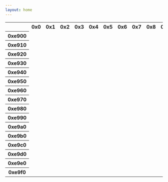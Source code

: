 ```yaml
---
layout: home
---
```


<div class="container">
  <div class="row">

<table>
  <tr>
    <th>&nbsp;</th>
    <th>0x0</th>
    <th>0x1</th>
    <th>0x2</th>
    <th>0x3</th>
    <th>0x4</th>
    <th>0x5</th>
    <th>0x6</th>
    <th>0x7</th>
    <th>0x8</th>
    <th>0x9</th>
    <th>0xa</th>
    <th>0xb</th>
    <th>0xc</th>
    <th>0xd</th>
    <th>0xe</th>
    <th>0xf</th>
  </tr>
  <tr>
    <th>0xe900</th>
    <td class="cp59648">
      <span class="ai ai-inaturalist ai-2x" title="inaturalist"></span>
    </td>
    <td class="cp59649">
      <span class="ai ai-inaturalist-square ai-2x" title="inaturalist-square"></span>
    </td>
    <td class="cp59650">
      <span class="ai ai-inpn ai-2x" title="inpn"></span>
    </td>
    <td class="cp59651">
      <span class="ai ai-inpn-square ai-2x" title="inpn-square"></span>
    </td>
    <td class="cp59652">
    </td>
    <td class="cp59653">
      <span class="ai ai-sci-hub-square ai-2x" title="sci-hub-square"></span>
    </td>
    <td class="cp59654">
      <span class="ai ai-preregistered ai-2x" title="preregistered"></span>
    </td>
    <td class="cp59655">
      <span class="ai ai-moodle ai-2x" title="moodle"></span>
    </td>
    <td class="cp59656">
      <span class="ai ai-moodle-square ai-2x" title="moodle-square"></span>
    </td>
    <td class="cp59657">
    </td>
    <td class="cp59658">
      <span class="ai ai-cv-square ai-2x" title="cv-square"></span>
    </td>
    <td class="cp59659">
      <span class="ai ai-africarxiv-square ai-2x" title="africarxiv-square"></span>
    </td>
    <td class="cp59660">
      <span class="ai ai-piazza-square ai-2x" title="piazza-square"></span>
    </td>
    <td class="cp59661">
    </td>
    <td class="cp59662">
      <span class="ai ai-psyarxiv ai-2x" title="psyarxiv"></span>
    </td>
    <td class="cp59663">
      <span class="ai ai-psyarxiv-square ai-2x" title="psyarxiv-square"></span>
    </td>
  </tr>
  <tr>
    <th>0xe910</th>
    <td class="cp59664">
      <span class="ai ai-elsevier-square ai-2x" title="elsevier-square"></span>
    </td>
    <td class="cp59665">
      <span class="ai ai-zenodo ai-2x" title="zenodo"></span>
    </td>
    <td class="cp59666">
      <span class="ai ai-ciencia-vitae ai-2x" title="ciencia-vitae"></span>
    </td>
    <td class="cp59667">
      <span class="ai ai-ciencia-vitae-square ai-2x" title="ciencia-vitae-square"></span>
    </td>
    <td class="cp59668">
      <span class="ai ai-overleaf ai-2x" title="overleaf"></span>
    </td>
    <td class="cp59669">
      <span class="ai ai-conversation-square ai-2x" title="conversation-square"></span>
    </td>
    <td class="cp59670">
      <span class="ai ai-ssrn ai-2x" title="ssrn"></span>
    </td>
    <td class="cp59671">
      <span class="ai ai-ssrn-square ai-2x" title="ssrn-square"></span>
    </td>
    <td class="cp59672">
      <span class="ai ai-crossref ai-2x" title="crossref"></span>
    </td>
    <td class="cp59673">
      <span class="ai ai-crossref-square ai-2x" title="crossref-square"></span>
    </td>
    <td class="cp59674">
      <span class="ai ai-researcherid ai-2x" title="researcherid"></span>
    </td>
    <td class="cp59675">
      <span class="ai ai-africarxiv ai-2x" title="africarxiv"></span>
    </td>
    <td class="cp59676">
      <span class="ai ai-datacite ai-2x" title="datacite"></span>
    </td>
    <td class="cp59677">
      <span class="ai ai-datacite-square ai-2x" title="datacite-square"></span>
    </td>
    <td class="cp59678">
      <span class="ai ai-scopus ai-2x" title="scopus"></span>
    </td>
    <td class="cp59679">
      <span class="ai ai-scopus-square ai-2x" title="scopus-square"></span>
    </td>
  </tr>
  <tr>
    <th>0xe920</th>
    <td class="cp59680">
      <span class="ai ai-stackoverflow ai-2x" title="stackoverflow"></span>
    </td>
    <td class="cp59681">
      <span class="ai ai-stackoverflow-square ai-2x" title="stackoverflow-square"></span>
    </td>
    <td class="cp59682">
      <span class="ai ai-pubpeer ai-2x" title="pubpeer"></span>
    </td>
    <td class="cp59683">
      <span class="ai ai-pubpeer-square ai-2x" title="pubpeer-square"></span>
    </td>
    <td class="cp59684">
      <span class="ai ai-clarivate ai-2x" title="clarivate"></span>
    </td>
    <td class="cp59685">
      <span class="ai ai-clarivate-square ai-2x" title="clarivate-square"></span>
    </td>
    <td class="cp59686">
      <span class="ai ai-wiley ai-2x" title="wiley"></span>
    </td>
    <td class="cp59687">
      <span class="ai ai-wiley-square ai-2x" title="wiley-square"></span>
    </td>
    <td class="cp59688">
      <span class="ai ai-springer ai-2x" title="springer"></span>
    </td>
    <td class="cp59689">
      <span class="ai ai-ieee ai-2x" title="ieee"></span>
    </td>
    <td class="cp59690">
      <span class="ai ai-obp ai-2x" title="obp"></span>
    </td>
    <td class="cp59691">
      <span class="ai ai-obp-square ai-2x" title="obp-square"></span>
    </td>
    <td class="cp59692">
      <span class="ai ai-hal ai-2x" title="hal"></span>
    </td>
    <td class="cp59693">
      <span class="ai ai-hal-square ai-2x" title="hal-square"></span>
    </td>
    <td class="cp59694">
      <span class="ai ai-acclaim ai-2x" title="acclaim"></span>
    </td>
    <td class="cp59695">
      <span class="ai ai-ceur-square ai-2x" title="ceur-square"></span>
    </td>
  </tr>
  <tr>
    <th>0xe930</th>
    <td class="cp59696">
    </td>
    <td class="cp59697">
      <span class="ai ai-osf-square ai-2x" title="osf-square"></span>
    </td>
    <td class="cp59698">
      <span class="ai ai-zotero-square ai-2x" title="zotero-square"></span>
    </td>
    <td class="cp59699">
    </td>
    <td class="cp59700">
    </td>
    <td class="cp59701">
    </td>
    <td class="cp59702">
      <span class="ai ai-isidore ai-2x" title="isidore"></span>
    </td>
    <td class="cp59703">
      <span class="ai ai-publons ai-2x" title="publons"></span>
    </td>
    <td class="cp59704">
      <span class="ai ai-jstor ai-2x" title="jstor"></span>
    </td>
    <td class="cp59705">
      <span class="ai ai-open-access ai-2x" title="open-access"></span>
    </td>
    <td class="cp59706">
      <span class="ai ai-acclaim-square ai-2x" title="acclaim-square"></span>
    </td>
    <td class="cp59707">
    </td>
    <td class="cp59708">
      <span class="ai ai-acm ai-2x" title="acm"></span>
    </td>
    <td class="cp59709">
      <span class="ai ai-academia-square ai-2x" title="academia-square"></span>
    </td>
    <td class="cp59710">
    </td>
    <td class="cp59711">
      <span class="ai ai-dblp-square ai-2x" title="dblp-square"></span>
    </td>
  </tr>
  <tr>
    <th>0xe940</th>
    <td class="cp59712">
      <span class="ai ai-nakala ai-2x" title="nakala"></span>
    </td>
    <td class="cp59713">
      <span class="ai ai-nakala-square ai-2x" title="nakala-square"></span>
    </td>
    <td class="cp59714">
      <span class="ai ai-closed-access ai-2x" title="closed-access"></span>
    </td>
    <td class="cp59715">
      <span class="ai ai-closed-access-square ai-2x" title="closed-access-square"></span>
    </td>
    <td class="cp59716">
      <span class="ai ai-jstor-square ai-2x" title="jstor-square"></span>
    </td>
    <td class="cp59717">
    </td>
    <td class="cp59718">
      <span class="ai ai-openedition ai-2x" title="openedition"></span>
    </td>
    <td class="cp59719">
      <span class="ai ai-openedition-square ai-2x" title="openedition-square"></span>
    </td>
    <td class="cp59720">
      <span class="ai ai-ror ai-2x" title="ror"></span>
    </td>
    <td class="cp59721">
      <span class="ai ai-ror-square ai-2x" title="ror-square"></span>
    </td>
    <td class="cp59722">
      <span class="ai ai-ads-square ai-2x" title="ads-square"></span>
    </td>
    <td class="cp59723">
      <span class="ai ai-depsy-square ai-2x" title="depsy-square"></span>
    </td>
    <td class="cp59724">
      <span class="ai ai-conversation ai-2x" title="conversation"></span>
    </td>
    <td class="cp59725">
    </td>
    <td class="cp59726">
      <span class="ai ai-publons-square ai-2x" title="publons-square"></span>
    </td>
    <td class="cp59727">
      <span class="ai ai-dblp ai-2x" title="dblp"></span>
    </td>
  </tr>
  <tr>
    <th>0xe950</th>
    <td class="cp59728">
      <span class="ai ai-mtmt ai-2x" title="mtmt"></span>
    </td>
    <td class="cp59729">
      <span class="ai ai-mtmt-square ai-2x" title="mtmt-square"></span>
    </td>
    <td class="cp59730">
      <span class="ai ai-protocols ai-2x" title="protocols"></span>
    </td>
    <td class="cp59731">
      <span class="ai ai-protocols-square ai-2x" title="protocols-square"></span>
    </td>
    <td class="cp59732">
      <span class="ai ai-isidore-square ai-2x" title="isidore-square"></span>
    </td>
    <td class="cp59733">
      <span class="ai ai-archive ai-2x" title="archive"></span>
    </td>
    <td class="cp59734">
      <span class="ai ai-archive-square ai-2x" title="archive-square"></span>
    </td>
    <td class="cp59735">
    </td>
    <td class="cp59736">
    </td>
    <td class="cp59737">
      <span class="ai ai-sci-hub ai-2x" title="sci-hub"></span>
    </td>
    <td class="cp59738">
      <span class="ai ai-hypothesis ai-2x" title="hypothesis"></span>
    </td>
    <td class="cp59739">
      <span class="ai ai-hypothesis-square ai-2x" title="hypothesis-square"></span>
    </td>
    <td class="cp59740">
      <span class="ai ai-researcherid-square ai-2x" title="researcherid-square"></span>
    </td>
    <td class="cp59741">
      <span class="ai ai-acm-square ai-2x" title="acm-square"></span>
    </td>
    <td class="cp59742">
      <span class="ai ai-researchgate ai-2x" title="researchgate"></span>
    </td>
    <td class="cp59743">
      <span class="ai ai-coursera ai-2x" title="coursera"></span>
    </td>
  </tr>
  <tr>
    <th>0xe960</th>
    <td class="cp59744">
    </td>
    <td class="cp59745">
      <span class="ai ai-elsevier ai-2x" title="elsevier"></span>
    </td>
    <td class="cp59746">
      <span class="ai ai-zotero ai-2x" title="zotero"></span>
    </td>
    <td class="cp59747">
    </td>
    <td class="cp59748">
    </td>
    <td class="cp59749">
    </td>
    <td class="cp59750">
      <span class="ai ai-open-data ai-2x" title="open-data"></span>
    </td>
    <td class="cp59751">
      <span class="ai ai-open-data-square ai-2x" title="open-data-square"></span>
    </td>
    <td class="cp59752">
      <span class="ai ai-open-materials ai-2x" title="open-materials"></span>
    </td>
    <td class="cp59753">
      <span class="ai ai-open-materials-square ai-2x" title="open-materials-square"></span>
    </td>
    <td class="cp59754">
      <span class="ai ai-acmdl ai-2x" title="acmdl"></span>
    </td>
    <td class="cp59755">
      <span class="ai ai-preregistered-square ai-2x" title="preregistered-square"></span>
    </td>
    <td class="cp59756">
      <span class="ai ai-semantic-scholar-square ai-2x" title="semantic-scholar-square"></span>
    </td>
    <td class="cp59757">
      <span class="ai ai-ceur ai-2x" title="ceur"></span>
    </td>
    <td class="cp59758">
      <span class="ai ai-semantic-scholar ai-2x" title="semantic-scholar"></span>
    </td>
    <td class="cp59759">
      <span class="ai ai-philpapers-square ai-2x" title="philpapers-square"></span>
    </td>
  </tr>
  <tr>
    <th>0xe970</th>
    <td class="cp59760">
    </td>
    <td class="cp59761">
    </td>
    <td class="cp59762">
    </td>
    <td class="cp59763">
    </td>
    <td class="cp59764">
      <span class="ai ai-arxiv ai-2x" title="arxiv"></span>
    </td>
    <td class="cp59765">
    </td>
    <td class="cp59766">
    </td>
    <td class="cp59767">
    </td>
    <td class="cp59768">
    </td>
    <td class="cp59769">
    </td>
    <td class="cp59770">
      <span class="ai ai-depsy ai-2x" title="depsy"></span>
    </td>
    <td class="cp59771">
      <span class="ai ai-mathoverflow-square ai-2x" title="mathoverflow-square"></span>
    </td>
    <td class="cp59772">
      <span class="ai ai-dryad ai-2x" title="dryad"></span>
    </td>
    <td class="cp59773">
      <span class="ai ai-pubmed-square ai-2x" title="pubmed-square"></span>
    </td>
    <td class="cp59774">
      <span class="ai ai-doi ai-2x" title="doi"></span>
    </td>
    <td class="cp59775">
      <span class="ai ai-coursera-square ai-2x" title="coursera-square"></span>
    </td>
  </tr>
  <tr>
    <th>0xe980</th>
    <td class="cp59776">
    </td>
    <td class="cp59777">
      <span class="ai ai-figshare ai-2x" title="figshare"></span>
    </td>
    <td class="cp59778">
    </td>
    <td class="cp59779">
    </td>
    <td class="cp59780">
    </td>
    <td class="cp59781">
    </td>
    <td class="cp59782">
    </td>
    <td class="cp59783">
    </td>
    <td class="cp59784">
    </td>
    <td class="cp59785">
    </td>
    <td class="cp59786">
      <span class="ai ai-philpapers ai-2x" title="philpapers"></span>
    </td>
    <td class="cp59787">
      <span class="ai ai-biorxiv-square ai-2x" title="biorxiv-square"></span>
    </td>
    <td class="cp59788">
      <span class="ai ai-dryad-square ai-2x" title="dryad-square"></span>
    </td>
    <td class="cp59789">
      <span class="ai ai-overleaf-square ai-2x" title="overleaf-square"></span>
    </td>
    <td class="cp59790">
      <span class="ai ai-scirate ai-2x" title="scirate"></span>
    </td>
    <td class="cp59791">
      <span class="ai ai-doi-square ai-2x" title="doi-square"></span>
    </td>
  </tr>
  <tr>
    <th>0xe990</th>
    <td class="cp59792">
    </td>
    <td class="cp59793">
    </td>
    <td class="cp59794">
    </td>
    <td class="cp59795">
    </td>
    <td class="cp59796">
    </td>
    <td class="cp59797">
    </td>
    <td class="cp59798">
    </td>
    <td class="cp59799">
    </td>
    <td class="cp59800">
    </td>
    <td class="cp59801">
    </td>
    <td class="cp59802">
      <span class="ai ai-piazza ai-2x" title="piazza"></span>
    </td>
    <td class="cp59803">
      <span class="ai ai-springer-square ai-2x" title="springer-square"></span>
    </td>
    <td class="cp59804">
      <span class="ai ai-lattes-square ai-2x" title="lattes-square"></span>
    </td>
    <td class="cp59805">
      <span class="ai ai-scirate-square ai-2x" title="scirate-square"></span>
    </td>
    <td class="cp59806">
      <span class="ai ai-researchgate-square ai-2x" title="researchgate-square"></span>
    </td>
    <td class="cp59807">
      <span class="ai ai-pubmed ai-2x" title="pubmed"></span>
    </td>
  </tr>
  <tr>
    <th>0xe9a0</th>
    <td class="cp59808">
    </td>
    <td class="cp59809">
    </td>
    <td class="cp59810">
      <span class="ai ai-biorxiv ai-2x" title="biorxiv"></span>
    </td>
    <td class="cp59811">
    </td>
    <td class="cp59812">
    </td>
    <td class="cp59813">
      <span class="ai ai-cv ai-2x" title="cv"></span>
    </td>
    <td class="cp59814">
      <span class="ai ai-arxiv-square ai-2x" title="arxiv-square"></span>
    </td>
    <td class="cp59815">
    </td>
    <td class="cp59816">
    </td>
    <td class="cp59817">
    </td>
    <td class="cp59818">
      <span class="ai ai-impactstory-square ai-2x" title="impactstory-square"></span>
    </td>
    <td class="cp59819">
    </td>
    <td class="cp59820">
    </td>
    <td class="cp59821">
    </td>
    <td class="cp59822">
    </td>
    <td class="cp59823">
      <span class="ai ai-academia ai-2x" title="academia"></span>
    </td>
  </tr>
  <tr>
    <th>0xe9b0</th>
    <td class="cp59824">
    </td>
    <td class="cp59825">
    </td>
    <td class="cp59826">
    </td>
    <td class="cp59827">
      <span class="ai ai-lattes ai-2x" title="lattes"></span>
    </td>
    <td class="cp59828">
    </td>
    <td class="cp59829">
    </td>
    <td class="cp59830">
    </td>
    <td class="cp59831">
    </td>
    <td class="cp59832">
    </td>
    <td class="cp59833">
      <span class="ai ai-ieee-square ai-2x" title="ieee-square"></span>
    </td>
    <td class="cp59834">
    </td>
    <td class="cp59835">
    </td>
    <td class="cp59836">
    </td>
    <td class="cp59837">
    </td>
    <td class="cp59838">
    </td>
    <td class="cp59839">
    </td>
  </tr>
  <tr>
    <th>0xe9c0</th>
    <td class="cp59840">
    </td>
    <td class="cp59841">
    </td>
    <td class="cp59842">
    </td>
    <td class="cp59843">
      <span class="ai ai-orcid-square ai-2x" title="orcid-square"></span>
    </td>
    <td class="cp59844">
    </td>
    <td class="cp59845">
    </td>
    <td class="cp59846">
    </td>
    <td class="cp59847">
    </td>
    <td class="cp59848">
    </td>
    <td class="cp59849">
    </td>
    <td class="cp59850">
    </td>
    <td class="cp59851">
      <span class="ai ai-ads ai-2x" title="ads"></span>
    </td>
    <td class="cp59852">
    </td>
    <td class="cp59853">
    </td>
    <td class="cp59854">
    </td>
    <td class="cp59855">
      <span class="ai ai-impactstory ai-2x" title="impactstory"></span>
    </td>
  </tr>
  <tr>
    <th>0xe9d0</th>
    <td class="cp59856">
    </td>
    <td class="cp59857">
    </td>
    <td class="cp59858">
    </td>
    <td class="cp59859">
      <span class="ai ai-acmdl-square ai-2x" title="acmdl-square"></span>
    </td>
    <td class="cp59860">
      <span class="ai ai-google-scholar ai-2x" title="google-scholar"></span>
    </td>
    <td class="cp59861">
    </td>
    <td class="cp59862">
    </td>
    <td class="cp59863">
    </td>
    <td class="cp59864">
    </td>
    <td class="cp59865">
      <span class="ai ai-orcid ai-2x" title="orcid"></span>
    </td>
    <td class="cp59866">
    </td>
    <td class="cp59867">
    </td>
    <td class="cp59868">
    </td>
    <td class="cp59869">
    </td>
    <td class="cp59870">
    </td>
    <td class="cp59871">
    </td>
  </tr>
  <tr>
    <th>0xe9e0</th>
    <td class="cp59872">
    </td>
    <td class="cp59873">
    </td>
    <td class="cp59874">
    </td>
    <td class="cp59875">
    </td>
    <td class="cp59876">
      <span class="ai ai-dataverse-square ai-2x" title="dataverse-square"></span>
    </td>
    <td class="cp59877">
    </td>
    <td class="cp59878">
    </td>
    <td class="cp59879">
      <span class="ai ai-figshare-square ai-2x" title="figshare-square"></span>
    </td>
    <td class="cp59880">
    </td>
    <td class="cp59881">
      <span class="ai ai-inspire ai-2x" title="inspire"></span>
    </td>
    <td class="cp59882">
    </td>
    <td class="cp59883">
    </td>
    <td class="cp59884">
    </td>
    <td class="cp59885">
      <span class="ai ai-ideas-repec ai-2x" title="ideas-repec"></span>
    </td>
    <td class="cp59886">
    </td>
    <td class="cp59887">
      <span class="ai ai-osf ai-2x" title="osf"></span>
    </td>
  </tr>
  <tr>
    <th>0xe9f0</th>
    <td class="cp59888">
      <span class="ai ai-mendeley ai-2x" title="mendeley"></span>
    </td>
    <td class="cp59889">
    </td>
    <td class="cp59890">
    </td>
    <td class="cp59891">
      <span class="ai ai-mendeley-square ai-2x" title="mendeley-square"></span>
    </td>
    <td class="cp59892">
      <span class="ai ai-open-access-square ai-2x" title="open-access-square"></span>
    </td>
    <td class="cp59893">
    </td>
    <td class="cp59894">
      <span class="ai ai-mathoverflow ai-2x" title="mathoverflow"></span>
    </td>
    <td class="cp59895">
      <span class="ai ai-dataverse ai-2x" title="dataverse"></span>
    </td>
    <td class="cp59896">
      <span class="ai ai-ideas-repec-square ai-2x" title="ideas-repec-square"></span>
    </td>
    <td class="cp59897">
      <span class="ai ai-google-scholar-square ai-2x" title="google-scholar-square"></span>
    </td>
    <td class="cp59898">
    </td>
    <td class="cp59899">
    </td>
    <td class="cp59900">
    </td>
    <td class="cp59901">
    </td>
    <td class="cp59902">
      <span class="ai ai-inspire-square ai-2x" title="inspire-square"></span>
    </td>
    <td class="cp59903">
    </td>
  </tr>

</table>
